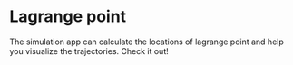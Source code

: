 # Lagrange point
The simulation app can calculate the locations of lagrange point and help you visualize the trajectories. Check it out!
